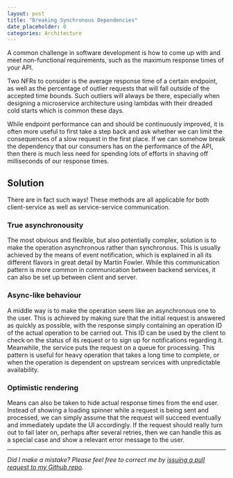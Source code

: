 ```yaml
---
layout: post
title: "Breaking Synchronous Dependencies"
date_placeholder: 0
categories: Architecture
---
```


A common challenge in software development is how to come up with and meet non-functional requirements, such as the maximum response times of your API.

Two NFRs to consider is the average response time of a certain endpoint, as well as the percentage of outlier requests that will fall outside of the accepted time bounds. Such outliers will always be there, especially when designing a microservice architecture using lambdas with their dreaded cold starts which is common these days.

While endpoint performance can and should be continuously improved, it is often more useful to first take a step back and ask whether we can limit the consequences of a slow request in the first place. If we can somehow break the dependency that our consumers has on the performance of the API, then there is much less need for spending lots of efforts in shaving off milliseconds of our response times.


## Solution
There are in fact such ways! These methods are all applicable for both client-service as well as service-service communication.

### True asynchronousity
The most obvious and flexible, but also potentially complex, solution is to make the operation asynchronous rather than synchronous. This is usually achieved by the means of event notification, which is explained in all its different flavors in great detail by Martin Fowler. While this communication pattern is more common in communication between backend services, it can also be set up between client and server.

### Async-like behaviour

A middle way is to make the operation seem like an asynchronous one to the user. This is achieved by making sure that the initial request is answered as quickly as possible, with the response simply containing an operation ID of the actual operation to be carried out. This ID can be used by the client to check on the status of its request or to sign up for notifications regarding it. Meanwhile, the service puts the request on a queue for processing. This pattern is useful for heavy operation that takes a long time to complete, or when the operation is dependent on upstream services with unpredictable availability.


### Optimistic rendering
Means can also be taken to hide actual response times from the end user. Instead of showing a loading spinner while a request is being sent and processed, we can simply assume that the request will succeed eventually and immediately update the UI accordingly. If the request should really turn out to fail later on, perhaps after several retries, then we can handle this as a special case and show a relevant error message to the user.

---

*Did I make a mistake? Please feel free to correct me by [issuing a pull request to my Github repo](https://github.com/Sundin/sundin.github.io).*
